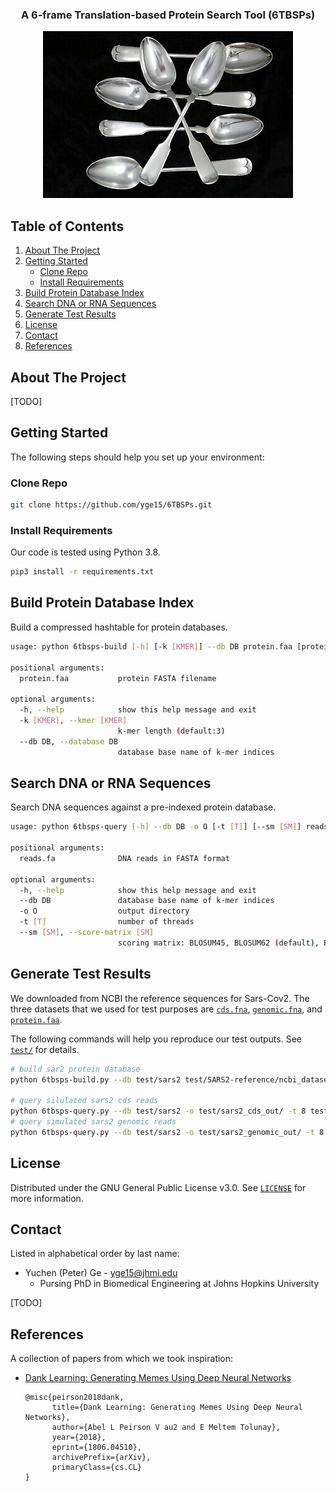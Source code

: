 <!-- INFO -->
<p align="center">
  <h3 align="center">A 6-frame Translation-based Protein Search Tool (6TBSPs)</h3>
</p>

<p align="center">
  <img src="logo.png" alt="cool project logo">
</p>

<!-- TABLE OF CONTENTS -->
## Table of Contents
<ol>
  <li><a href="#about-the-project">About The Project</a></li>
  <li>
    <a href="#getting-started">Getting Started</a>
    <ul>
      <li><a href="#clone-repo">Clone Repo</a></li>
      <li><a href="#install-requirements">Install Requirements</a></li>
    </ul>
  </li>
  <li><a href="#build-protein-database-index">Build Protein Database Index</a></li>
  <li><a href="#search-dna-or-rna-sequences">Search DNA or RNA Sequences</a></li>
  <li><a href="#generate-test-results">Generate Test Results</a></li>
  <li><a href="#license">License</a></li>
  <li><a href="#contact">Contact</a></li>
  <li><a href="#references">References</a></li>
</ol>

<!-- ABOUT THE PROJECT -->
## About The Project
[TODO]

<!-- GETTING STARTED -->
## Getting Started

The following steps should help you set up your environment:

### Clone Repo

```sh
git clone https://github.com/yge15/6TBSPs.git
```

### Install Requirements

Our code is tested using Python 3.8.
```sh
pip3 install -r requirements.txt
```
## Build Protein Database Index

Build a compressed hashtable for protein databases.
```sh
usage: python 6tbsps-build [-h] [-k [KMER]] --db DB protein.faa [protein.faa ...]

positional arguments:
  protein.faa           protein FASTA filename

optional arguments:
  -h, --help            show this help message and exit
  -k [KMER], --kmer [KMER]
                        k-mer length (default:3)
  --db DB, --database DB
                        database base name of k-mer indices
```

## Search DNA or RNA Sequences

Search DNA sequences against a pre-indexed protein database.
```sh
usage: python 6tbsps-query [-h] --db DB -o O [-t [T]] [--sm [SM]] reads.fa [reads.fa ...]

positional arguments:
  reads.fa              DNA reads in FASTA format

optional arguments:
  -h, --help            show this help message and exit
  --db DB               database base name of k-mer indices
  -o O                  output directory
  -t [T]                number of threads
  --sm [SM], --score-matrix [SM]
                        scoring matrix: BLOSUM45, BLOSUM62 (default), BLOSUM80
```

## Generate Test Results

We downloaded from NCBI the reference sequences for Sars-Cov2.
The three datasets that we used for test purposes are [`cds.fna`](test/SARS2-reference/ncbi_dataset/data/cds.fna), 
[`genomic.fna`](test/SARS2-reference/ncbi_dataset/data/genomic.fna),
and [`protein.faa`](test/SARS2-reference/ncbi_dataset/data/protein.faa).

The following commands will help you reproduce our test outputs. See [`test/`](test/) for details.
```sh
# build sar2 protein database
python 6tbsps-build.py --db test/sars2 test/SARS2-reference/ncbi_dataset/data/protein.faa

# query silulated sars2 cds reads
python 6tbsps-query.py --db test/sars2 -o test/sars2_cds_out/ -t 8 test/sars2_cds_l150_c01.fa
# query simulated sars2 genomic reads
python 6tbsps-query.py --db test/sars2 -o test/sars2_genomic_out/ -t 8 test/sars2_genomic_l150_c01.fa
```

<!-- LICENSE -->
## License
Distributed under the GNU General Public License v3.0. See [`LICENSE`](LICENSE) for more information.

<!-- CONTACT -->
## Contact

Listed in alphabetical order by last name:
* Yuchen (Peter) Ge - yge15@jhmi.edu
  * Pursing PhD in Biomedical Engineering at Johns Hopkins University

[TODO]

<!-- REFERENCES -->
## References

A collection of papers from which we took inspiration:
* [Dank Learning: Generating Memes Using Deep Neural Networks](https://arxiv.org/pdf/1806.04510.pdf)
	```
	@misc{peirson2018dank,
	      title={Dank Learning: Generating Memes Using Deep Neural Networks}, 
	      author={Abel L Peirson V au2 and E Meltem Tolunay},
	      year={2018},
	      eprint={1806.04510},
	      archivePrefix={arXiv},
	      primaryClass={cs.CL}
	}
	```
